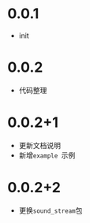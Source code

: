 # 0.0.1

 - init

# 0.0.2

 - 代码整理

# 0.0.2+1

 - 更新文档说明
 - 新增`example `示例
 
 # 0.0.2+2

 - 更换`sound_stream`包
